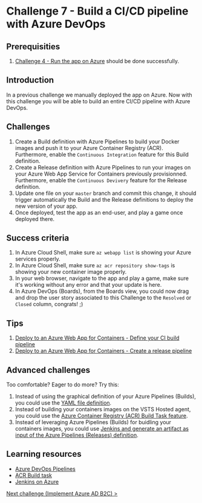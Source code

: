 # Challenge 7 - Build a CI/CD pipeline with Azure DevOps

## Prerequisities

1. [Challenge 4 - Run the app on Azure](./RunOnAzure.md) should be done successfully.

## Introduction

In a previous challenge we manually deployed the app on Azure. Now with this challenge you will be able to build an entire CI/CD pipeline with Azure DevOps.

## Challenges

1. Create a Build definition with Azure Pipelines to build your Docker images and push it to your Azure Container Registry (ACR). Furthermore, enable the `Continuous Integration` feature for this Build definition.
1. Create a Release definition with Azure Pipelines to run your images on your Azure Web App Service for Containers previously provisionned. Furthermore, enable the `Continuous Devivery` feature for the Release definition.
1. Update one file on your `master` branch and commit this change, it should trigger automatically the Build and the Release definitions to deploy the new version of your app.
1. Once deployed, test the app as an end-user, and play a game once deployed there.

## Success criteria

1. In Azure Cloud Shell, make sure `az webapp list` is showing your Azure services properly.
1. In Azure Cloud Shell, make sure `az acr repository show-tags` is showing your new container image properly.
1. In your web browser, navigate to the app and play a game, make sure it's working without any error and that your update is here.
1. In Azure DevOps (Boards), from the Boards view, you could now drag and drop the user story associated to this Challenge to the `Resolved` or `Closed` column, congrats! ;)

## Tips

1. [Deploy to an Azure Web App for Containers - Define your CI build pipeline](https://docs.microsoft.com/en-us/azure/devops/pipelines/apps/cd/deploy-docker-webapp?view=vsts#define-your-ci-build-pipeline)
1. [Deploy to an Azure Web App for Containers - Create a release pipeline](https://docs.microsoft.com/en-us/azure/devops/pipelines/apps/cd/deploy-docker-webapp?view=vsts#create-a-release-pipeline)

## Advanced challenges

Too comfortable? Eager to do more? Try this:

1. Instead of using the graphical definition of your Azure Pipelines (Builds), you could use the [YAML file definition](https://docs.microsoft.com/en-us/azure/devops/pipelines/yaml-schema?view=vsts).
1. Instead of building your containers images on the VSTS Hosted agent, you could use the [Azure Container Registry (ACR) Build Task feature](https://docs.microsoft.com/en-us/azure/container-registry/container-registry-tasks-overview).
1. Instead of leveraging Azure Pipelines (Builds) for buidling your containers images, you could use [Jenkins and generate an artifact as input of the Azure Pipelines (Releases) definition](https://docs.microsoft.com/en-us/azure/devops/pipelines/release/artifacts?view=vsts#jenkins).

## Learning resources

- [Azure DevOps Pipelines](https://azure.microsoft.com/en-us/services/devops/pipelines/)
- [ACR Build task](https://docs.microsoft.com/en-us/azure/container-registry/container-registry-tasks-overview)
- [Jenkins on Azure](https://docs.microsoft.com/en-us/azure/jenkins/)

[Next challenge (Implement Azure AD B2C) >](./ImplementAADB2C.md)